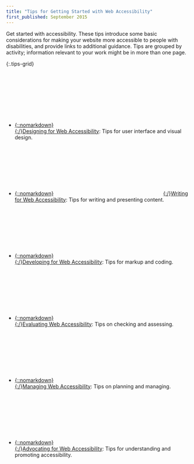 ```yaml
---
title: "Tips for Getting Started with Web Accessibility"
first_published: September 2015
---
```


Get started with accessibility. These tips introduce some basic considerations for making your website more accessible to people with disabilities, and provide links to additional guidance. Tips are grouped by activity; information relevant to your work might be in more than one page.

{:.tips-grid}
* [{::nomarkdown}<svg><use xlink:href="#designing"/></svg>{:/}<span>Designing</span> for Web Accessibility](designing.html)<span class="visuallyhidden">: </span>Tips for user interface and visual design.
* [{::nomarkdown}<svg><use xlink:href="#writing"/></svg>{:/}<span>Writing</span> for Web Accessibility](writing.html)<span class="visuallyhidden">: </span>Tips for writing and presenting content.
* [{::nomarkdown}<svg><use xlink:href="#developing"/></svg>{:/}<span>Developing</span> for Web Accessibility](developing.html)<span class="visuallyhidden">: </span>Tips for markup and coding.
* [{::nomarkdown}<svg><use xlink:href="#evaluating"/></svg>{:/}<span>Evaluating</span> Web Accessibility](evaluating.html)<span class="visuallyhidden">: </span>Tips on checking and assessing.
* [{::nomarkdown}<svg><use xlink:href="#managing"/></svg>{:/}<span>Managing</span> Web Accessibility](managing.html)<span class="visuallyhidden">: </span>Tips on planning and managing. 
* [{::nomarkdown}<svg><use xlink:href="#advocating"/></svg>{:/}<span>Advocating</span> for Web Accessibility](advocating.html)<span class="visuallyhidden">: </span>Tips for understanding and promoting accessibility.
